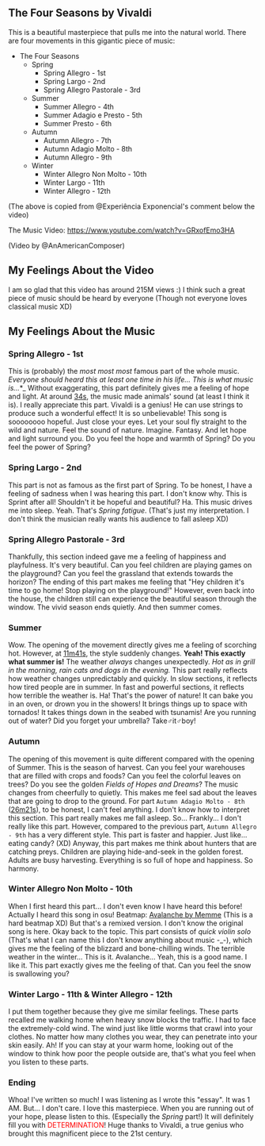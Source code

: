 ## The Four Seasons by Vivaldi

This is a beautiful masterpiece that pulls me into the natural world. There are four movements in this gigantic piece of music:

- The Four Seasons
    - Spring
        - Spring Allegro - 1st
        - Spring Largo - 2nd
        - Spring Allegro Pastorale - 3rd
    - Summer
        - Summer Allegro - 4th
        - Summer Adagio e Presto - 5th
        - Summer Presto - 6th
    - Autumn
        - Autumn Allegro - 7th
        - Autumn Adagio Molto - 8th
        - Autumn Allegro - 9th
    - Winter
        - Winter Allegro Non Molto - 10th
        - Winter Largo - 11th
        - Winter Allegro - 12th

(The above is copied from @Experiência Exponencial's comment below the video)

The Music Video: https://www.youtube.com/watch?v=GRxofEmo3HA

(Video by @AnAmericanComposer)

## My Feelings About the Video
I am so glad that this video has around 215M views :) I think such a great piece of music should be heard by everyone (Though not everyone loves classical music XD)

## My Feelings About the Music
### Spring Allegro - 1st
This is (probably) the _most most most_ famous part of the whole music. _Everyone should heard this at least one time in his life... This is what music is..._*_ Without exaggerating, this part definitely gives me a feeling of hope and light. At around [34s](https://youtu.be/GRxofEmo3HA?t=34), the music made animals' sound (at least I think it is). I really appreciate this part. Vivaldi is a genius! He can use strings to produce such a wonderful effect! It is so unbelievable! This song is soooooooo hopeful. Just close your eyes. Let your soul fly straight to the wild and nature. Feel the sound of nature. Imagine. Fantasy. And let hope and light surround you. Do you feel the hope and warmth of Spring? Do you feel the power of Spring?

### Spring Largo - 2nd
This part is not as famous as the first part of Spring. To be honest, I have a feeling of sadness when I was hearing this part. I don't know why. This is Sprint after all! Shouldn't it be hopeful and beautiful? Ha. This music drives me into sleep. Yeah. That's _Spring fatigue_. (That's just my interpretation. I don't think the musician really wants his audience to fall asleep XD)

### Spring Allegro Pastorale - 3rd
Thankfully, this section indeed gave me a feeling of happiness and playfulness. It's very beautiful. Can you feel children are playing games on the playground? Can you feel the grassland that extends towards the horizon? The ending of this part makes me feeling that "Hey children it's time to go home! Stop playing on the playground!" However, even back into the house, the children still can experience the beautiful season through the window. The vivid season ends quietly. And then summer comes.

### Summer
Wow. The opening of the movement directly gives me a feeling of scorching hot. However, at [11m41s](https://youtu.be/GRxofEmo3HA?t=11m41s), the style suddenly changes. **Yeah! This exactly what summer is!** The weather _always_ changes unexpectedly. _Hot as in grill in the morning, rain cats and dogs in the evening._ This part really reflects how weather changes unpredictably and quickly. In slow sections, it reflects how tired people are in summer. In fast and powerful sections, it reflects how terrible the weather is. Ha! That's the power of nature! It can bake you in an oven, or drown you in the showers! It brings things up to space with tornados! It takes things down in the seabed with tsunamis! Are you running out of water? Did you forget your umbrella? Take♂it♂boy!

### Autumn
The opening of this movement is quite different compared with the opening of Summer. This is the season of harvest. Can you feel your warehouses that are filled with crops and foods? Can you feel the colorful leaves on trees? Do you see the golden _Fields of Hopes and Dreams_? The music changes from cheerfully to quietly. This makes me feel sad about the leaves that are going to drop to the ground. For part `Autumn Adagio Molto - 8th` ([26m21s](https://youtu.be/GRxofEmo3HA?t=26m21s)), to be honest, I can't feel anything. I don't know how to interpret this section. This part really makes me fall asleep. So... Frankly... I don't really like this part. However, compared to the previous part, `Autumn Allegro - 9th` has a very different style. This part is faster and happier. Just like... eating candy? (XD) Anyway, this part makes me think about hunters that are catching preys. Children are playing hide-and-seek in the golden forest. Adults are busy harvesting. Everything is so full of hope and happiness. So harmony.

### Winter Allegro Non Molto - 10th
When I first heard this part... I don't even know I have heard this before! Actually I heard this song in osu! Beatmap: [Avalanche by Memme](https://osu.ppy.sh/beatmapsets/611095) (This is a hard beatmap XD) But that's a remixed version. I don't know the original song is here. Okay back to the topic. This part consists of _quick violin solo_ (That's what I can name this I don't know anything about music -_-), which gives me the feeling of the blizzard and bone-chilling winds. The terrible weather in the winter... This is it. Avalanche... Yeah, this is a good name. I like it. This part exactly gives me the feeling of that. Can you feel the snow is swallowing you?

### Winter Largo - 11th & Winter Allegro - 12th
I put them together because they give me similar feelings. These parts recalled me walking home when heavy snow blocks the traffic. I had to face the extremely-cold wind. The wind just like little worms that crawl into your clothes. No matter how many clothes you wear, they can penetrate into your skin easily. Ah! If you can stay at your warm home, looking out of the window to think how poor the people outside are, that's what you feel when you listen to these parts.

### Ending
Whoa! I've written so much! I was listening as I wrote this "essay". It was 1 AM. But... I don't care. I love this masterpiece. When you are running out of your hope, please listen to this. (Especially the _Spring_ part!) It will definitely fill you with <span style="color:red">DETERMINATION</span>! Huge thanks to Vivaldi, a true genius who brought this magnificent piece to the 21st century.